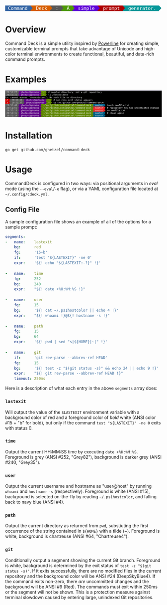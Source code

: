 ![CommandDeck Demo](contrib/logo-tagline.png?raw=true)

# Overview

Command Deck is a simple utility inspired by [Powerline](https://github.com/powerline/powerline) for creating simple, customizable terminal prompts that take advantage of Unicode and high-color terminal environments to create functional, beautiful, and data-rich command prompts.

# Examples

![Sample prompts](contrib/demo.png?raw=true)


# Installation

`go get github.com/ghetzel/command-deck`

# Usage

CommandDeck is configured in two ways: via positional arguments in _eval_ mode (using the `--eval`/`-e` flag), or via a YAML configuration file located at `~/.config/cdeck.yml`.

## Config File

A sample configuration file shows an example of all of the options for a sample prompt:

```yaml
segments:
-   name:    lastexit
    bg:      red
    fg:      '15+b'
    if:      'test "${LASTEXIT}" -ne 0'
    expr:    '${! echo "${LASTEXIT:-?}" !}'

-   name:    time
    fg:      252
    bg:      240
    expr:    "${! date +%H:%M:%S !}"

-   name:    user
    fg:      15
    bg:      '${! cat ~/.ps1hostcolor || echo 4 !}'
    expr:    "${! whoami !}@${! hostname -s !}"

-   name:    path
    fg:      15
    bg:      64
    expr:    '${! pwd | sed "s|${HOME}|~|" !}'

-   name:    git
    if:      'git rev-parse --abbrev-ref HEAD'
    fg:      15
    bg:      '${! test -z "$(git status -s)" && echo 24 || echo 9 !}'
    expr:    "${! git rev-parse --abbrev-ref HEAD !}"
    timeout: 250ms
```

Here is a description of what each entry in the above `segments` array does:

### `lastexit`

Will output the value of the `$LASTEXIT` environment variable with a background color of red and a foreground color of *bold* white (ANSI color #15 + "b" for bold), but only if the command `test "${LASTEXIT}" -ne 0` exits with status 0.

### `time`

Output the current HH:MM:SS time by executing `date +%H:%M:%S`.  Foreground is grey (ANSI #252, "Grey82"), background is darker grey (ANSI #240, "Grey35").

### `user`

Output the current username and hostname as "user@host" by running `whoami` and `hostname -s` (respectively).  Foreground is white (ANSI #15), background is selected on-the-fly by reading `~/.ps1hostcolor`, and falling back to navy blue (ANSI #4).

### `path`

Output the current directory as returned from `pwd`, substiuting the first occurrence of the string contained in `${HOME}` with a tilde (~).  Foreground is white, background is chartreuse (ANSI #64, "Chartreuse4").

### `git`

Conditionally output a segment showing the current Git branch.  Foreground is white, background is determined by the exit status of `test -z "$(git status -s)"`.  If it exits successfully, there are no modified files in the current repository and the background color will be ANSI #24 (DeepSkyBlue4).  If the command exits non-zero, there _are_ uncommitted changes and the background will be ANSI #9 (Red).  The commands must exit within 250ms or the segment will not be shown.  This is a protection measure against terminal slowdown caused by entering large, unindexed Git repositories.